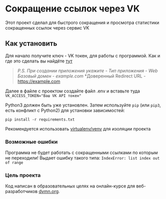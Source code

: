 # **Сокращение ссылок через VK**

Этот проект сделал для быстрого сокращения и просмотра статистики сокращенных ссылок через сервис VK

## **Как установить**

Для начало получите ключ - VK токен, для работы с программой. Как и где это сделать вы найдёте [тут](https://id.vk.com/about/business/go/docs/ru/vkid/latest/vk-id/connection/tokens/service-token)
>*P.S. При создании приложения укажите -* 
  *Тип приложения - Web* 
  *Базовый домен - example.com* 
  *Доверенный Redirect URL - https://example.com

Далее в файле с проектом создайте файл .env и вставьте туда
`VK_ACCESS_TOKEN="Ваш VK API токен"` 

Python3 должен быть уже установлен. Затем используйте `pip` (или `pip3`, есть конфликт с Python2) для установки зависимостей:

```pip install -r requirements.txt```

Рекомендуется использовать [virtualenv/venv](https://docs.python.org/3/library/venv.html) для изоляции проекта

### **Возможные ошибки**

Программа не будет работать с сокращенными ссылками по которым не переходили! Выдает ошибку такого типа:
`IndexError: list index out of range`

### **Цель проекта**

Код написан в образовательных целях на онлайн-курсе для веб-разработчиков [dvmn.org](https://dvmn.org/).
